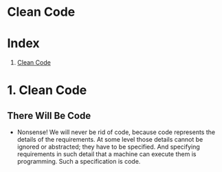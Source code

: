 # Clean Code

# Index

1. [Clean Code](#clean-code)

# 1. Clean Code
## There Will Be Code
* Nonsense! We will never be rid of code, because code represents the details of the requirements. At some level those details cannot be ignored or abstracted; they have to be specified. And specifying requirements in such detail that a machine can execute them is programming. Such a specification is code.
